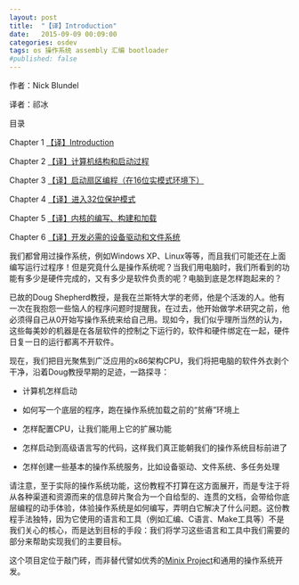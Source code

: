 ```yaml
---
layout: post
title:  "【译】Introduction"
date:   2015-09-09 00:09:00
categories: osdev
tags: os 操作系统 assembly 汇编 bootloader 
#published: false
---
```

作者：Nick Blundel

译者：祁冰

目录

Chapter 1   [【译】Introduction][ch1]

Chapter 2   [【译】计算机结构和启动过程][ch2]

Chapter 3   [【译】启动扇区编程（在16位实模式环境下）][ch3]

Chapter 4   [【译】进入32位保护模式][ch4]

Chapter 5   [【译】内核的编写、构建和加载][ch5]

Chapter 6   [【译】开发必需的设备驱动和文件系统][ch6]

我们都曾用过操作系统，例如Windows XP、Linux等等，而且我们可能还在上面编写运行过程序！但是究竟什么是操作系统呢？当我们用电脑时，我们所看到的功能有多少是硬件完成的，又有多少是软件负责的呢？电脑到底是怎样跑起来的？

已故的Doug Shepherd教授，是我在兰斯特大学的老师，他是个活泼的人。他有一次在我抱怨一些恼人的程序问题时提醒我，在过去，他开始做学术研究之前，他必须得自己从0开始写操作系统来给自己用。现如今，我们似乎理所当然的认为，这些每美妙的机器是在各层软件的控制之下运行的，软件和硬件绑定在一起，硬件日复一日的运行都离不开软件。

现在，我们把目光聚焦到广泛应用的x86架构CPU，我们将把电脑的软件外衣剥个干净，沿着Doug教授早期的足迹，一路探寻：

* 计算机怎样启动

* 如何写一个底层的程序，跑在操作系统加载之前的“贫瘠”环境上

* 怎样配置CPU，让我们能用上它的扩展功能

* 怎样启动到高级语言写的代码，这样我们真正能朝我们的操作系统目标前进了

* 怎样创建一些基本的操作系统服务，比如设备驱动、文件系统、多任务处理

请注意，至于实际的操作系统功能，这份教程不打算在这方面展开，而是专注于将从各种渠道和资源而来的信息碎片聚合为一个自给型的、连贯的文档，会带给你底层编程的动手体验，体验操作系统是如何编写，弄明白它解决了什么问题。这份教程手法独特，因为它使用的语言和工具（例如汇编、C语言、Make工具等）不是我们关心的核心，而是达到目标的手段：我们将学习这些语言和工具中我们需要的部分来帮助实现我们的主要目标。

这个项目定位于敲门砖，而非替代譬如优秀的[Minix Project][minix3]和通用的操作系统开发。


[ch1]:          /osdev/writing-a-simple-operating-system-from-scratch-1/
[ch2]:          /osdev/writing-a-simple-operating-system-from-scratch-2/
[ch3]:          /osdev/writing-a-simple-operating-system-from-scratch-3/
[ch4]:          /osdev/writing-a-simple-operating-system-from-scratch-4/
[ch5]:          /osdev/writing-a-simple-operating-system-from-scratch-5/
[ch6]:          /osdev/writing-a-simple-operating-system-from-scratch-6/
[minix3]:       http://www.minix3.org/
